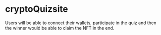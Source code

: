 # cryptoQuizsite
Users will be able to connect their wallets, participate in the quiz and then the winner would be able to claim the NFT in the end. 
